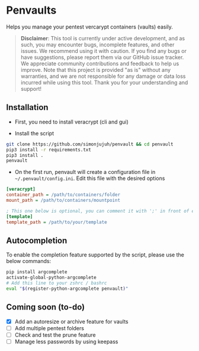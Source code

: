# Penvaults

Helps you manage your pentest vercarypt containers (vaults) easily.

> **Disclaimer**: This tool is currently under active development, and as such, you may encounter bugs, incomplete features, and other issues. We recommend using it with caution. If you find any bugs or have suggestions, please report them via our GitHub issue tracker. We appreciate community contributions and feedback to help us improve. Note that this project is provided "as is" without any warranties, and we are not responsible for any damage or data loss incurred while using this tool. Thank you for your understanding and support!

## Installation

* First, you need to install veracrypt (cli and gui)

* Install the script

```bash
git clone https://github.com/simonjujuh/penvault && cd penvault
pip3 install -r requirements.txt
pip3 install .
penvault
```

* On the first run, penvault will create a configuration file in `~/.penvault/config.ini`. Edit this file with the desired options

```ini
[veracrypt]
container_path = /path/to/containers/folder
mount_path = /path/to/containers/mountpoint

; This one below is optional, you can comment it with ';' in front of each line
[template]
template_path = /path/to/your/template
```

## Autocompletion

To enable the completion feature supported by the script, please use the below commands:

```bash
pip install argcomplete
activate-global-python-argcomplete
# Add this line to your zshrc / bashrc 
eval "$(register-python-argcomplete penvault)"
```

## Coming soon (to-do)

* [x] Add an autoresize or archive feature for vaults
* [ ] Add multiple pentest folders
* [ ] Check and test the prune feature
* [ ] Manage less passwords by using keepass
